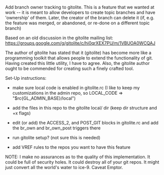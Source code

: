 Add branch owner tracking to gitolite.  This is a feature that we wanted at
work -- it is meant to allow developers to create topic branches and have
'ownership' of them.  Later, the creator of the branch can delete it (if, e.g.
the feature was merged, or abandoned, or re-done on a different topic branch)

Based on an old discussion in the gitolite mailing list: https://groups.google.com/g/gitolite/c/hi0qrXEX7PU/m/1VBUOA0WCQAJ

The author of gitolite has stated that it (gitolite) has become more like a
programming toolkit that allows people to extend the functionality of git.
Having created this little utility, I have to agree.  Also, the gitolite author
ought to be commended for creating such a finely crafted tool.

Set-Up instructions:

  * make sure local code is enabled in gitolite.rc (I like to keep my customizations in the admin repo, so LOCAL_CODE => "$rc{GL_ADMIN_BASE}/local")

  * add the files in this repo to the gitolite local/ dir (keep dir structure and +x flags)

  * edit (or add) the ACCESS_2, and POST_GIT blocks in gitolite.rc and add the br_own
  and br_own_post triggers there

  * run gitolite setup? (not sure this is needed)

  * add VREF rules to the repos you want to have this feature

NOTE: I make no assurances as to the quality of this implementation.  It could
be full of security holes.  It could destroy all of your git repos. It might
just convert all the world's water to ice-9. Caveat Emptor.
